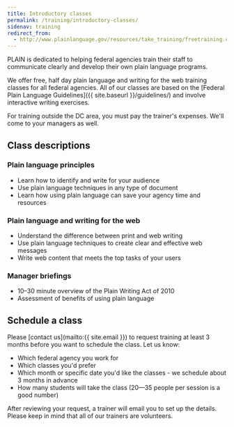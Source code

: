 ```yaml
---
title: Introductory classes
permalink: /training/introductory-classes/
sidenav: training
redirect_from:
  - http://www.plainlanguage.gov/resources/take_training/freetraining.cfm
---
```


PLAIN is dedicated to helping federal agencies train their staff to communicate clearly and develop their own plain language programs.

We offer free, half day plain language and writing for the web training classes for all federal agencies. All of our classes are based on the [Federal Plain Language Guidelines]({{ site.baseurl }}/guidelines/) and involve interactive writing exercises.

For training outside the DC area, you must pay the trainer's expenses. We'll come to your managers as well.

## Class descriptions

### Plain language principles

- Learn how to identify and write for your audience
- Use plain language techniques in any type of document
- Learn how using plain language can save your agency time and resources

### Plain language and writing for the web

- Understand the difference between print and web writing
- Use plain language techniques to create clear and effective web messages
- Write web content that meets the top tasks of your users

### Manager briefings

- 10–30 minute overview of the Plain Writing Act of 2010
- Assessment of benefits of using plain language

## Schedule a class

Please [contact us](mailto:{{ site.email }}) to request training at least 3 months before you want to schedule the class. Let us know:

- Which federal agency you work for
- Which classes you'd prefer
- Which month or specific date you'd like the classes - we schedule about 3 months in advance
- How many students will take the class (20—35 people per session is a good number)

After reviewing your request, a trainer will email you to set up the details. Please keep in mind that all of our trainers are volunteers.
